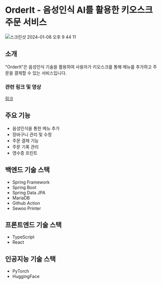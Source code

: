 # OrderIt - 음성인식 AI를 활용한 키오스크 주문 서비스

![스크린샷 2024-01-08 오후 9 44 11](https://github.com/doma17/OrderIt/assets/67214970/8dfd508c-5a5c-4d44-a04c-a3131a9d9674)

## 소개

"OrderIt"은 음성인식 기술을 활용하여 사용자가 키오스크를 통해 메뉴를 추가하고 주문을 결제할 수 있는 서비스입니다.

### 관련 링크 및 영상
[링크](https://www.ideaboom.net/project/project/view?seq=1601&comp_seq=94&search_keyword=%EC%98%A4%EB%8D%94&data_seq[]=1&data_seq[]=2&data_seq[]=3&data_seq[]=4&data_seq[]=5&data_seq[]=6&data_seq[]=7&data_seq[]=8&data_seq[]=9&data_seq[]=10&data_seq[]=11&data_seq[]=12&data_seq[]=13&order=reg)


## 주요 기능

- 음성인식을 통한 메뉴 추가
- 장바구니 관리 및 수정
- 주문 결제 기능
- 주문 기록 관리
- 영수증 프린트

## 백엔드 기술 스택

- Spring Framework
- Spring Boot
- Spring Data JPA
- MariaDB
- Github Action
- Sewoo Printer

## 프론트엔드 기술 스택

- TypeScript
- React

## 인공지능 기술 스택

- PyTorch
- HuggingFace
